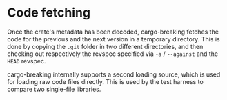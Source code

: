# Code fetching

Once the crate's metadata has been decoded, cargo-breaking fetches the code for the previous and the next version in a
temporary directory. This is done by copying the `.git` folder in two different directories, and then checking out 
respectively the revspec specified via `-a` / `--against` and the `HEAD` revspec.

cargo-breaking internally supports a second loading source, which is used for loading raw code files directly. This is 
used by the test harness to compare two single-file libraries.